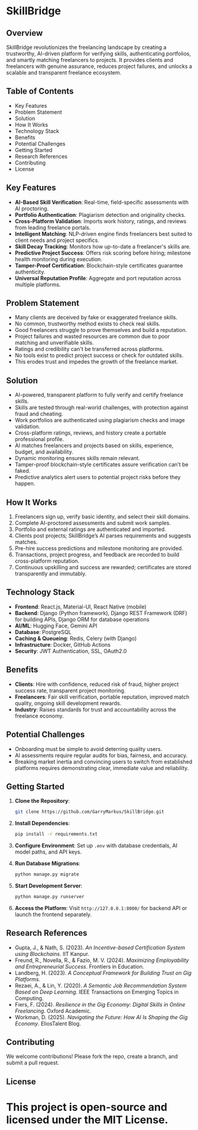 # SkillBridge

## Overview

SkillBridge revolutionizes the freelancing landscape by creating a trustworthy, AI-driven platform for verifying skills, authenticating portfolios, and smartly matching freelancers to projects. It provides clients and freelancers with genuine assurance, reduces project failures, and unlocks a scalable and transparent freelance ecosystem.

## Table of Contents

- Key Features
- Problem Statement
- Solution
- How It Works
- Technology Stack
- Benefits
- Potential Challenges
- Getting Started
- Research References
- Contributing
- License

## Key Features

- **AI-Based Skill Verification**: Real-time, field-specific assessments with AI proctoring.
- **Portfolio Authentication**: Plagiarism detection and originality checks.
- **Cross-Platform Validation**: Imports work history, ratings, and reviews from leading freelance portals.
- **Intelligent Matching**: NLP-driven engine finds freelancers best suited to client needs and project specifics.
- **Skill Decay Tracking**: Monitors how up-to-date a freelancer's skills are.
- **Predictive Project Success**: Offers risk scoring before hiring; milestone health monitoring during execution.
- **Tamper-Proof Certification**: Blockchain-style certificates guarantee authenticity.
- **Universal Reputation Profile**: Aggregate and port reputation across multiple platforms.

## Problem Statement

- Many clients are deceived by fake or exaggerated freelance skills.
- No common, trustworthy method exists to check real skills.
- Good freelancers struggle to prove themselves and build a reputation.
- Project failures and wasted resources are common due to poor matching and unverifiable skills.
- Ratings and credibility can't be transferred across platforms.
- No tools exist to predict project success or check for outdated skills.
- This erodes trust and impedes the growth of the freelance market.

## Solution

- AI-powered, transparent platform to fully verify and certify freelance skills.
- Skills are tested through real-world challenges, with protection against fraud and cheating.
- Work portfolios are authenticated using plagiarism checks and image validation.
- Cross-platform ratings, reviews, and history create a portable professional profile.
- AI matches freelancers and projects based on skills, experience, budget, and availability.
- Dynamic monitoring ensures skills remain relevant.
- Tamper-proof blockchain-style certificates assure verification can’t be faked.
- Predictive analytics alert users to potential project risks before they happen.

## How It Works

1. Freelancers sign up, verify basic identity, and select their skill domains.
2. Complete AI-proctored assessments and submit work samples.
3. Portfolio and external ratings are authenticated and imported.
4. Clients post projects; SkillBridge’s AI parses requirements and suggests matches.
5. Pre-hire success predictions and milestone monitoring are provided.
6. Transactions, project progress, and feedback are recorded to build cross-platform reputation.
7. Continuous upskilling and success are rewarded; certificates are stored transparently and immutably.

## Technology Stack

- **Frontend**: React.js, Material-UI, React Native (mobile)
- **Backend**: Django (Python framework), Django REST Framework (DRF) for building APIs, Django ORM for database operations
- **AI/ML**: Hugging Face, Gemini API
- **Database**: PostgreSQL
- **Caching & Queueing**: Redis, Celery (with Django)
- **Infrastructure**: Docker, GitHub Actions
- **Security**: JWT Authentication, SSL, OAuth2.0

## Benefits

- **Clients**: Hire with confidence, reduced risk of fraud, higher project success rate, transparent project monitoring.
- **Freelancers**: Fair skill verification, portable reputation, improved match quality, ongoing skill development rewards.
- **Industry**: Raises standards for trust and accountability across the freelance economy.

## Potential Challenges

- Onboarding must be simple to avoid deterring quality users.
- AI assessments require regular audits for bias, fairness, and accuracy.
- Breaking market inertia and convincing users to switch from established platforms requires demonstrating clear, immediate value and reliability.

## Getting Started

1. **Clone the Repository**:

   ```bash
   git clone https://github.com/GarryMarkus/SkillBridge.git
   ```
2. **Install Dependencies**:

   ```bash
   pip install -r requirements.txt
   ```
3. **Configure Environment**: Set up `.env` with database credentials, AI model paths, and API keys.
4. **Run Database Migrations**:

   ```bash
   python manage.py migrate
   ```
5. **Start Development Server**:

   ```bash
   python manage.py runserver
   ```
6. **Access the Platform**: Visit `http://127.0.0.1:8000/` for backend API or launch the frontend separately.

## Research References

- Gupta, J., & Nath, S. (2023). *An Incentive-based Certification System using Blockchains*. IIT Kanpur.
- Freund, R., Novella, R., & Fazio, M. V. (2024). *Maximizing Employability and Entrepreneurial Success*. Frontiers in Education.
- Landberg, H. (2023). *A Conceptual Framework for Building Trust on Gig Platforms*.
- Rezaei, A., & Lin, Y. (2020). *A Semantic Job Recommendation System Based on Deep Learning*. IEEE Transactions on Emerging Topics in Computing.
- Fiers, F. (2024). *Resilience in the Gig Economy: Digital Skills in Online Freelancing*. Oxford Academic.
- Workman, D. (2025). *Navigating the Future: How AI Is Shaping the Gig Economy*. EliosTalent Blog.

## Contributing

We welcome contributions! Please fork the repo, create a branch, and submit a pull request.

## License

# This project is open-source and licensed under the MIT License.
